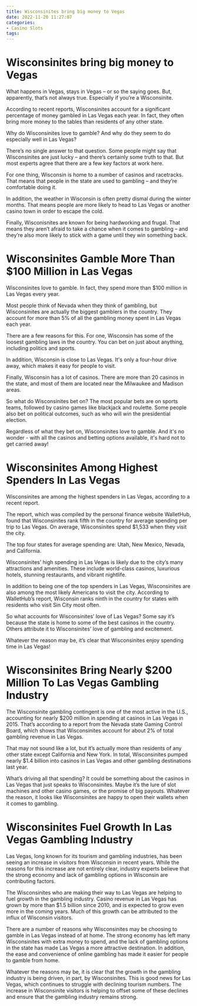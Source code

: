 ```yaml
---
title: Wisconsinites bring big money to Vegas
date: 2022-11-20 11:27:07
categories:
- Casino Slots
tags:
---
```



#  Wisconsinites bring big money to Vegas

What happens in Vegas, stays in Vegas – or so the saying goes. But, apparently, that’s not always true. Especially if you’re a Wisconsinite.

According to recent reports, Wisconsinites account for a significant percentage of money gambled in Las Vegas each year. In fact, they often bring more money to the tables than residents of any other state.

Why do Wisconsinites love to gamble? And why do they seem to do especially well in Las Vegas?

There’s no single answer to that question. Some people might say that Wisconsinites are just lucky – and there’s certainly some truth to that. But most experts agree that there are a few key factors at work here.

For one thing, Wisconsin is home to a number of casinos and racetracks. That means that people in the state are used to gambling – and they’re comfortable doing it.

In addition, the weather in Wisconsin is often pretty dismal during the winter months. That means people are more likely to head to Las Vegas or another casino town in order to escape the cold.

Finally, Wisconisnites are known for being hardworking and frugal. That means they aren’t afraid to take a chance when it comes to gambling – and they’re also more likely to stick with a game until they win something back.

#  Wisconsinites Gamble More Than $100 Million in Las Vegas

Wisconsinites love to gamble. In fact, they spend more than $100 million in Las Vegas every year.

Most people think of Nevada when they think of gambling, but Wisconsinites are actually the biggest gamblers in the country. They account for more than 5% of all the gambling money spent in Las Vegas each year.

There are a few reasons for this. For one, Wisconsin has some of the loosest gambling laws in the country. You can bet on just about anything, including politics and sports.

In addition, Wisconsin is close to Las Vegas. It's only a four-hour drive away, which makes it easy for people to visit.

Finally, Wisconsin has a lot of casinos. There are more than 20 casinos in the state, and most of them are located near the Milwaukee and Madison areas.

So what do Wisconsinites bet on? The most popular bets are on sports teams, followed by casino games like blackjack and roulette. Some people also bet on political outcomes, such as who will win the presidential election.

 Regardless of what they bet on, Wisconsinites love to gamble. And it's no wonder - with all the casinos and betting options available, it's hard not to get carried away!

#  Wisconsinites Among Highest Spenders In Las Vegas

Wisconsinites are among the highest spenders in Las Vegas, according to a recent report.

The report, which was compiled by the personal finance website WalletHub, found that Wisconsinites rank fifth in the country for average spending per trip to Las Vegas. On average, Wisconsinites spend $1,533 when they visit the city.

The top four states for average spending are: Utah, New Mexico, Nevada, and California.

Wisconsinites’ high spending in Las Vegas is likely due to the city’s many attractions and amenities. These include world-class casinos, luxurious hotels, stunning restaurants, and vibrant nightlife.

In addition to being one of the top spenders in Las Vegas, Wisconsinites are also among the most likely Americans to visit the city. According to WalletHub’s report, Wisconsin ranks ninth in the country for states with residents who visit Sin City most often.

So what accounts for Wisconsinites’ love of Las Vegas? Some say it’s because the state is home to some of the best casinos in the country. Others attribute it to Wisconsinites’ love of gambling and excitement.

Whatever the reason may be, it’s clear that Wisconsinites enjoy spending time in Las Vegas!

#  Wisconsinites Bring Nearly $200 Million To Las Vegas Gambling Industry

The Wisconsinite gambling contingent is one of the most active in the U.S., accounting for nearly $200 million in spending at casinos in Las Vegas in 2015. That’s according to a report from the Nevada state Gaming Control Board, which shows that Wisconsinites account for about 2% of total gambling revenue in Las Vegas.

That may not sound like a lot, but it’s actually more than residents of any other state except California and New York. In total, Wisconsinites pumped nearly $1.4 billion into casinos in Las Vegas and other gambling destinations last year.

What’s driving all that spending? It could be something about the casinos in Las Vegas that just speaks to Wisconsinites. Maybe it’s the lure of slot machines and other casino games, or the promise of big payouts. Whatever the reason, it looks like Wisconsinites are happy to open their wallets when it comes to gambling.

#  Wisconsinites Fuel Growth In Las Vegas Gambling Industry

Las Vegas, long known for its tourism and gambling industries, has been seeing an increase in visitors from Wisconsin in recent years. While the reasons for this increase are not entirely clear, industry experts believe that the strong economy and lack of gambling options in Wisconsin are contributing factors.

The Wisconsinites who are making their way to Las Vegas are helping to fuel growth in the gambling industry. Casino revenue in Las Vegas has grown by more than $1.5 billion since 2010, and is expected to grow even more in the coming years. Much of this growth can be attributed to the influx of Wisconsin visitors.

There are a number of reasons why Wisconsinites may be choosing to gamble in Las Vegas instead of at home. The strong economy has left many Wisconsinites with extra money to spend, and the lack of gambling options in the state has made Las Vegas a more attractive destination. In addition, the ease and convenience of online gambling has made it easier for people to gamble from home.

Whatever the reasons may be, it is clear that the growth in the gambling industry is being driven, in part, by Wisconsinites. This is good news for Las Vegas, which continues to struggle with declining tourism numbers. The increase in Wisconsinite visitors is helping to offset some of these declines and ensure that the gambling industry remains strong.